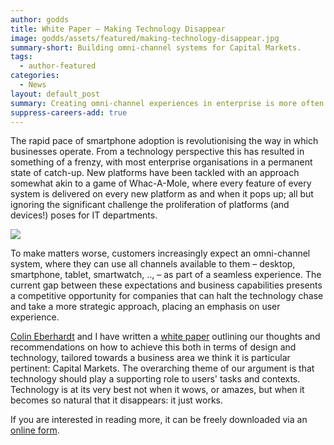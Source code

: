 ```yaml
---
author: godds
title: White Paper – Making Technology Disappear
image: godds/assets/featured/making-technology-disappear.jpg
summary-short: Building omni-channel systems for Capital Markets.
tags:
  - author-featured
categories:
  - News
layout: default_post
summary: Creating omni-channel experiences in enterprise is more often than not a challenge in terms of strategy and mindset rather than technology. This white paper outlines a twinned design and technical approach that ensures focus is squarely on users and the contexts within they use a system.
suppress-careers-add: true
---
```


The rapid pace of smartphone adoption is revolutionising the way in which businesses operate.  From a technology perspective this has resulted in something of a frenzy, with most enterprise organisations in a permanent state of catch-up.  New platforms have been tackled with an approach somewhat akin to a game of Whac-A-Mole, where every feature of every system is delivered on every new platform as and when it pops up; all but ignoring the significant challenge the proliferation of platforms (and devices!) poses for IT departments.

<a href="http://info.scottlogic.com/building-omni-channel-systems-capital-markets">
<img src="{{ site.github.url }}/godds/assets/making-technology-disappear.jpg" />
</a>

To make matters worse, customers increasingly expect an omni-channel system, where they can use all channels available to them – desktop, smartphone, tablet, smartwatch, .., – as part of a seamless experience.  The current gap between these expectations and business capabilities presents a competitive opportunity for companies that can halt the technology chase and take a more strategic approach, placing an emphasis on user experience.

[Colin Eberhardt](http://blog.scottlogic.com/ceberhardt) and I have written a [white paper](http://info.scottlogic.com/building-omni-channel-systems-capital-markets) outlining our thoughts and recommendations on how to achieve this both in terms of design and technology, tailored towards a business area we think it is particular pertinent: Capital Markets.  The overarching theme of our argument is that technology should play a supporting role to users' tasks and contexts.  Technology is at its very best not when it wows, or amazes, but when it becomes so natural that it disappears: it just works.

If you are interested in reading more, it can be freely downloaded via an [online form](http://info.scottlogic.com/building-omni-channel-systems-capital-markets).























